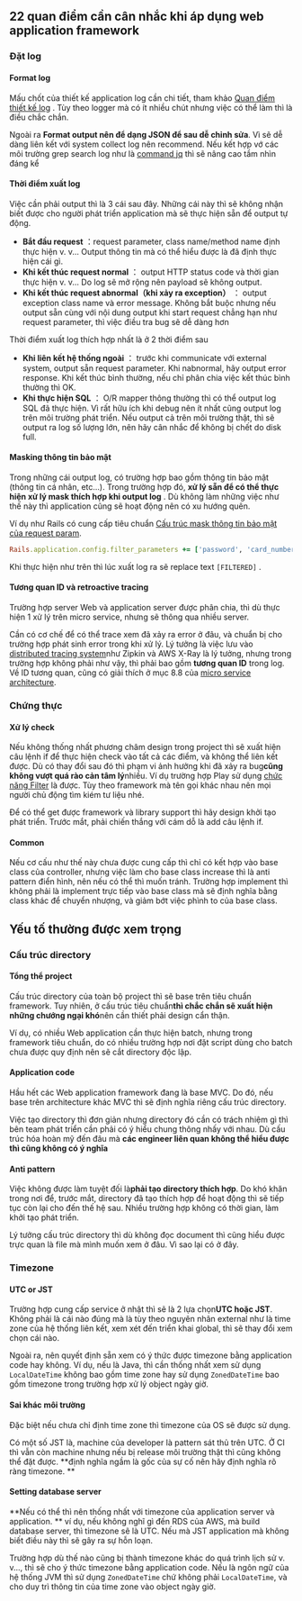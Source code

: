 ## 22 quan điểm cần cân nhắc khi áp dụng web application framework
### Đặt log

#### Format log

Mấu chốt của thiết kế application log cần chi tiết, tham khảo [Quan điểm thiết kế log](https://qiita.com/nanasess/items/350e59b29cceb2f122b3) . Tùy theo logger mà có ít nhiều chút nhưng việc có thể làm thì là điều chắc chắn.

Ngoài ra **Format output nên để dạng JSON để sau dễ chỉnh sửa**. Vì sẽ dễ dàng liên kết với system collect log nên recommend. Nếu kết hợp vớ các môi trường grep search log như là [command jq](https://qiita.com/takeshinoda@github/items/2dec7a72930ec1f658af) thì sẽ nâng cao tầm nhìn đáng kể

#### Thời điểm xuất log

Việc cần phải output thì là 3 cái sau đây. Những cái này thì sẽ không nhận biết được cho người phát triển application mà sẽ thực hiện sẵn để output tự động.

* **Bắt đầu request** ：request parameter, class name/method name định thực hiện v. v... Output thông tin mà có thể hiểu được là đã định thực hiện cái gì.
* **Khi kết thúc request normal** ： output HTTP status code và thời gian thực hiện v. v... Do log sẽ mở rộng nên payload sẽ không output.
* **Khi kết thúc request abnormal（khi xảy ra exception）** ： output exception class name và error message. Không bắt buộc nhưng nếu output sẵn cùng với nội dung output khi start request chẳng hạn như request parameter, thì việc điều tra bug sẽ dễ dàng hơn

Thời điểm xuất log thích hợp nhất là ở 2 thời điểm sau

* **Khi liên kết hệ thống ngoài** ： trước khi communicate với external system, output sẵn request parameter. Khi nabnormal, hãy output error response. Khi kết thúc bình thường, nếu chỉ phân chia việc kết thúc bình thường thì OK.
* **Khi thực hiện SQL** ： O/R mapper thông thường thì có thể output log SQL đã thực hiện. Vì rất hữu ích khi debug nên ít nhất cũng output log trên môi trường phát triển. Nếu output cả trên môi trường thật, thì sẽ output ra log số lượng lớn, nên hãy cân nhắc để không bị chết do disk full.

#### Masking thông tin bảo mật

Trong những cái output log, có trường hợp bao gồm thông tin bảo mật (thông tin cá nhân, etc...). Trong trường hợp đó, **xử lý sẵn để có thể thực hiện xử lý mask thích hợp khi output log** . Dù không làm những việc như thế này thì application cũng sẽ hoạt động nên có xu hướng quên.

Ví dụ như Rails có cung cấp tiêu chuẩn [Cấu trúc mask thông tin bảo mật của request param](https://qiita.com/kakkunpakkun/items/4639bc653924e2dc8dbe).

```ruby
Rails.application.config.filter_parameters += ['password', 'card_number']
```

Khi thực hiện như trên thì lúc xuất log ra sẽ replace text  `[FILTERED]` .

#### Tương quan ID và retroactive tracing

Trường hợp server Web và application server được phân chia, thì dù thực hiện 1 xử lý trên micro service, nhưng sẽ thông qua nhiều server.

Cần có cơ chế để có thể trace xem đã xảy ra error ở đâu, và chuẩn bị cho trường hợp phát sinh error trong khi xử lý. Lý tưởng là việc lưu vào [distributed tracing system](http://techlife.cookpad.com/entry/2017/09/06/115710)như Zipkin và AWS X-Ray là lý tưởng, nhưng trong trường hợp không phải như vậy, thì phải bao gồm **tương quan ID** trong log. Về ID tương quan, cũng có giải thích ở mục 8.8 của [micro service architecture](https://www.amazon.co.jp/dp/4873117607).


### Chứng thực

#### Xử lý check

Nếu không thống nhất phương châm design trong project thì sẽ xuất hiện câu lệnh if để thực hiện check vào tất cả các điểm, và không thể liên kết được. Dù có thay đổi sau đó thì phạm vi ảnh hưởng khi đã xảy ra bug**cũng không vượt quá rào cản tâm lý**nhiều. Ví dụ trường hợp Play sử dụng [chức năng Filter](https://www.playframework.com/documentation/2.6.x/ScalaHttpFilters) là được. Tùy theo framework mà tên gọi khác nhau nên mọi người chủ động tìm kiém tư liệu nhé.

Để có thể get được framework và library support thì hãy design khởi tạo phát triển. Trước mắt, phải chiến thắng với cám dỗ là add câu lệnh if.

#### Common

Nếu cơ cấu như thế này chưa được cung cấp thì chỉ có kết hợp vào base class của controller, nhưng việc làm cho base class increase thì là anti pattern điển hình, nên nếu có thể thì muốn tránh. Trường hợp implement thì không phải là implement trực tiếp vào base class mà sẽ định nghĩa bằng class khác để chuyển nhượng, và giảm bớt việc phình to của base class.


## Yếu tố thường được xem trọng

### Cấu trúc directory

#### Tổng thể project

Cấu trúc directory của toàn bộ project thì sẽ base trên tiêu chuẩn framework. Tuy nhiên, ở cấu trúc tiêu chuẩn**thì chắc chắn sẽ xuất hiện những chướng ngại khó**nên cần thiết phải design cẩn thận.

Ví dụ, có nhiều Web application cần thực hiện batch, nhưng trong framework tiêu chuẩn, do có nhiều trường hợp nơi đặt script dùng cho batch chưa được quy định nên sẽ cắt directory độc lập.

#### Application code

Hầu hết các Web application framework đang là base MVC. Do đó, nếu base trên architecture khác MVC thì sẽ định nghĩa riêng cấu trúc directory.

Việc tạo directory thì đơn giản nhưng directory đó cần có trách nhiệm gì thì bên team phát triển cần phải có ý hiểu chung thông nhấy với nhau. Dù cấu trúc hóa hoàn mỹ đến đâu mà **các engineer liên quan không thể hiểu được thì cũng không có ý nghĩa**

#### Anti pattern

Việc không được làm tuyệt đối là**phải tạo directory thích hợp**. Do khó khăn trong nơi để, trước mắt, directory đã tạo thích hợp để hoạt động thì sẽ tiếp tục còn lại cho đến thế hệ sau. Nhiều trường hợp không có thời gian, làm khởi tạo phát triển.

Lý tưởng cấu trúc directory thì dù không đọc document thì cũng hiểu được trực quan là file mà mình muốn xem ở đâu. Vì sao lại có ở đây.


### Timezone

#### UTC or JST

Trường hợp cung cấp service ở nhật thì sẽ là 2 lựa chọn**UTC hoặc JST**. Không phải là cái nào đúng mà là tùy theo nguyên nhân external như là time zone của hệ thống liên kết, xem xét đến triển khai global, thì sẽ thay đổi xem chọn cái nào.

Ngoài ra, nên quyết định sẵn xem có ý thức được timezone bằng application code hay không. Ví dụ, nếu là Java, thì cần thống nhất xem sử dụng ` LocalDateTime ` không bao gồm time zone hay sử dụng ` ZonedDateTime ` bao gồm timezone trong trường hợp xử lý object ngày giờ.

#### Sai khác môi trường

Đặc biệt nếu chưa chỉ định time zone thì timezone của OS sẽ được sử dụng.

Có một số JST là, machine của developer là pattern sát thủ trên UTC. Ở CI thì vẫn còn machine nhưng nếu bị release môi trường thật thì cũng không thể đặt được. **định nghĩa ngầm là gốc của sự cố nên hãy định nghĩa rõ ràng timezone. **

#### Setting database server

**Nếu có thể thì nên thống nhất với timezone của application server và application. ** ví dụ, nếu không nghĩ gì đến RDS của AWS, mà build database server, thì timezone sẽ là UTC. Nếu mà JST application mà không biết điều này thì sẽ gây ra sự hỗn loạn.

Trường hợp dù thế nào cũng bị thành timezone khác do quá trình lịch sử v. v..., thì sẽ cho ý thức timezone bằng application code. Nếu là ngôn ngữ của hệ thống JVM thì sử dụng ` ZonedDateTime ` chứ không phải ` LocalDateTime `, và cho duy trì thông tin của time zone vào object ngày giờ.